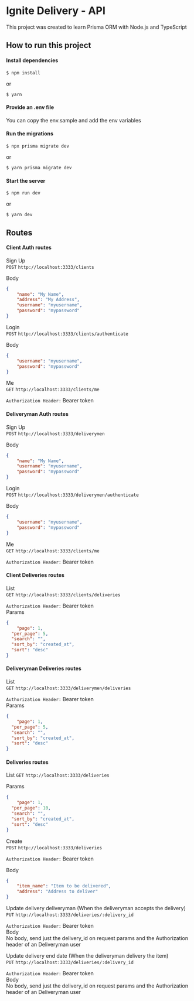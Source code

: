 # Ignite Delivery - API

This project was created to learn Prisma ORM with Node.js and TypeScript

## How to run this project

#### Install dependencies

`$ npm install`

or

`$ yarn`

#### Provide an .env file

You can copy the env.sample and add the env variables

#### Run the migrations

`$ npx prisma migrate dev`

or

`$ yarn prisma migrate dev`

#### Start the server

`$ npm run dev`

or

`$ yarn dev`

## Routes

#### Client Auth routes

Sign Up  
`POST` `http://localhost:3333/clients`

Body
```json
{
	"name": "My Name",
	"address": "My Address",
	"username": "myusername",
	"password": "mypassword"
}
```

Login  
`POST` `http://localhost:3333/clients/authenticate`

Body  
```json
{
	"username": "myusername",
	"password": "mypassword"
}
```

Me  
`GET` `http://localhost:3333/clients/me`

`Authorization Header:` Bearer token

#### Deliveryman Auth routes

Sign Up  
`POST` `http://localhost:3333/deliverymen`

Body  
```json
{
	"name": "My Name",
	"username": "myusername",
	"password": "mypassword"
}
```

Login  
`POST` `http://localhost:3333/deliverymen/authenticate`

Body  
```json
{
	"username": "myusername",
	"password": "mypassword"
}
```

Me  
`GET` `http://localhost:3333/clients/me`

`Authorization Header:` Bearer token

#### Client Deliveries routes

List  
`GET` `http://localhost:3333/clients/deliveries`

`Authorization Header:` Bearer token  
Params  
```json
{
	"page": 1,
  "per_page": 5,
  "search": "",
  "sort_by": "created_at",
  "sort": "desc"
}
```

#### Deliveryman Deliveries routes

List  
`GET` `http://localhost:3333/deliverymen/deliveries`

`Authorization Header:` Bearer token  
Params  
```json
{
	"page": 1,
  "per_page": 5,
  "search": "",
  "sort_by": "created_at",
  "sort": "desc"
}
```

#### Deliveries routes

List 
`GET` `http://localhost:3333/deliveries`

Params  
```json
{
	"page": 1,
  "per_page": 10,
  "search": "",
  "sort_by": "created_at",
  "sort": "desc"
}
```

Create  
`POST` `http://localhost:3333/deliveries`

`Authorization Header:` Bearer token  

Body  
```json
{
	"item_name": "Item to be delivered",
	"address": "Address to deliver"
}
```

Update delivery deliveryman (When the deliveryman accepts the delivery)  
`PUT` `http://localhost:3333/deliveries/:delivery_id`

`Authorization Header:` Bearer token  
Body  
No body, send just the delivery_id on request params and the Authorization header of an Deliveryman user

Update delivery end date (When the deliveryman delivery the item)  
`PUT` `http://localhost:3333/deliveries/:delivery_id`

`Authorization Header:` Bearer token  
Body  
No body, send just the delivery_id on request params and the Authorization header of an Deliveryman user